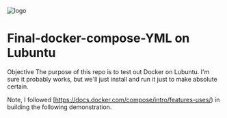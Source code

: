 ![logo](https://products.containerize.com/devops/compose/header_image.png)

# Final-docker-compose-YML on Lubuntu
Objective
The purpose of this repo is to test out Docker on Lubuntu. I'm sure it probably works, but we'll just install and run it just to make absolute certain.

Note, I followed [https://docs.docker.com/compose/intro/features-uses/) in building the following demonstration.

